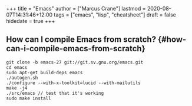 +++
title = "Emacs"
author = ["Marcus Crane"]
lastmod = 2020-08-07T14:31:46+12:00
tags = ["emacs", "lisp", "cheatsheet"]
draft = false
hidedate = true
+++

## How can I compile Emacs from scratch? {#how-can-i-compile-emacs-from-scratch}

```shell
git clone -b emacs-27 git://git.sv.gnu.org/emacs.git
cd emacs
sudo apt-get build-deps emacs
./autogen.sh
./configure --with-x-toolkit=lucid --with-mailutils
make -j4
./src/emacs // test that it's working
sudo make install
```

